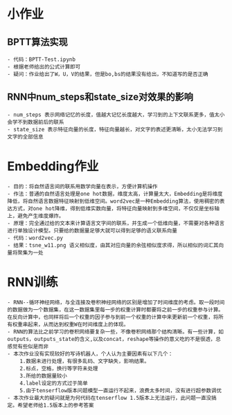 # 小作业
## BPTT算法实现
    - 代码：BPTT-Test.ipynb
    - 根据老师给出的公式计算即可
    - 疑问：作业给出了W，U，V的结果，但是bo,bs的结果没有给出，不知道写的是否正确
## RNN中num_steps和state_size对效果的影响
    - num_steps 表示网络记忆的长度，值越大记忆长度越大，学习到的上下文联系更多，值太小会学不到数据前后的联系
    - state_size 表示特征向量的长度，特征向量越长，对文字的表述更清晰，太小无法学习到文字的全部信息
# Embedding作业
    - 目的：将自然语言间的联系用数学向量在表示，方便计算机操作
    - 作法：普通的自然语言处理是one hot数据，维度太高，计算量太大，Embedding是将维度降低，将自然语言数据特征映射到低维空间。word2vec是一种Embedding算法，使用稠密的表达方式，对one hot降维，得到低维实数向量，将特征向量映射到多维空间，不仅仅是坐标轴上，避免产生维度爆炸。
    - 原理：完全通过给的文本来计算语言文字间的联系，并生成一个低维向量，不需要对各种语言进行单独设计模型。只要给的数据量足够大就可以得到足够的语义联系向量
    - 代码：word2vec.py
    - 结果：tsne_w11.png 语义相似度，由其对应向量的余弦相似度求得，所以相似的词汇其向量将聚集为一处
# RNN训练
    - RNN--循环神经网络，与全连接及卷积神经网络的区别是增加了时间维度的考虑。取一段时间的数据做为一个数据集，在这一数据集里每一步的权重计算时都要将之前一步的权重参与计算。在反向计算中，也同样将后一个权重的因子参与到前一个权重的计算中来更新前一个权重，将所有权重串起来，从而达到权重W在时间维度上的体现。
    - RNN的算法比之前学习的卷积网络要复杂一些，不像卷积网络那个结构清晰。有一些计算，如outputs，outputs_state的含义,以及concat，reshape等操作的意义吃的不是很透，总感觉有些似是而非
    - 本次作业没有实现较好的写诗机器人，个人认为主要因素有以下几个：
        1.数据未进行处理，有很多乱码、文字缺失，影响结果。
        2.标点，空格，换行等字符未处理
        3.所给的数据量较小
        4.label设定的方式过于简单
        5.由于tenserflow版本问题模型一直运行不起来，浪费太多时间，没有进行超参数调优
    - 本次作业最大的疑问就是为何代码在tenserflow 1.5版本上无法运行，此问题一直没搞定。希望老师给1.5版本上的参考答案
    
        
